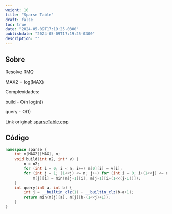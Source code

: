 ```yaml
---
weight: 10
title: "Sparse Table"
draft: false
toc: true
date: "2024-05-09T17:19:25-0300"
publishdate: "2024-05-09T17:19:25-0300"
description: ""
---
```


## Sobre
 Resolve RMQ

 MAX2 = log(MAX)



 Complexidades:

 build - O(n log(n))

 query - O(1)



Link original: [sparseTable.cpp](https://github.com/brunomaletta/Biblioteca/tree/master/Codigo/Estruturas/sparseTable.cpp)

## Código
```cpp
namespace sparse {
	int m[MAX2][MAX], n;
	void build(int n2, int* v) {
		n = n2;
		for (int i = 0; i < n; i++) m[0][i] = v[i];
		for (int j = 1; (1<<j) <= n; j++) for (int i = 0; i+(1<<j) <= n; i++)
			m[j][i] = min(m[j-1][i], m[j-1][i+(1<<(j-1))]);
	}
	int query(int a, int b) {
		int j = __builtin_clz(1) - __builtin_clz(b-a+1);
		return min(m[j][a], m[j][b-(1<<j)+1]);
	}
}
```
